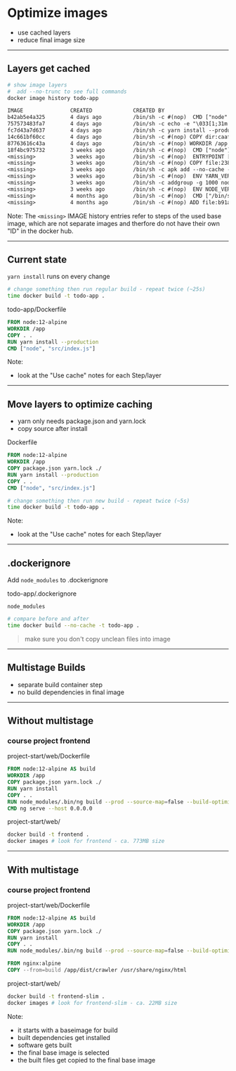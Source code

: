 # Optimize images

* use cached layers
* reduce final image size

----

## Layers get cached

```bash
# show image layers
#  add --no-trunc to see full commands
docker image history todo-app
```

```txt
IMAGE               CREATED             CREATED BY                                      SIZE        
b42ab5e4a325        4 days ago          /bin/sh -c #(nop)  CMD ["node" "src/index.js…   0B                  
757573483fa7        4 days ago          /bin/sh -c echo -e "\033[1;31m this will run…   0B                  
fc7d43a7d637        4 days ago          /bin/sh -c yarn install --production            85.2MB              
14c661bf60cc        4 days ago          /bin/sh -c #(nop) COPY dir:caaf25cfb2658deb7…   58MB                
87763616c43a        4 days ago          /bin/sh -c #(nop) WORKDIR /app                  0B                  
18f4bc975732        3 weeks ago         /bin/sh -c #(nop)  CMD ["node"]                 0B                  
<missing>           3 weeks ago         /bin/sh -c #(nop)  ENTRYPOINT ["docker-entry…   0B                  
<missing>           3 weeks ago         /bin/sh -c #(nop) COPY file:238737301d473041…   116B                
<missing>           3 weeks ago         /bin/sh -c apk add --no-cache --virtual .bui…   7.62MB              
<missing>           3 weeks ago         /bin/sh -c #(nop)  ENV YARN_VERSION=1.22.4      0B                  
<missing>           3 weeks ago         /bin/sh -c addgroup -g 1000 node     && addu…   76.1MB              
<missing>           3 weeks ago         /bin/sh -c #(nop)  ENV NODE_VERSION=12.18.3     0B                  
<missing>           4 months ago        /bin/sh -c #(nop)  CMD ["/bin/sh"]              0B                  
<missing>           4 months ago        /bin/sh -c #(nop) ADD file:b91adb67b670d3a6f…   5.61MB 
```

Note: 
The `<missing>` IMAGE history entries refer to steps of the used base image, which are not separate images and therfore do not have their own "ID" in the docker hub.

----

## Current state

`yarn install` runs on every change

```bash
# change something then run regular build - repeat twice (~25s)
time docker build -t todo-app . 
```

todo-app/Dockerfile
```Dockerfile
FROM node:12-alpine
WORKDIR /app
COPY . .
RUN yarn install --production
CMD ["node", "src/index.js"]
```

Note:
* look at the "Use cache" notes for each Step/layer

----

## Move layers to optimize caching

* yarn only needs package.json and yarn.lock
* copy source after install

Dockerfile
```Dockerfile
FROM node:12-alpine
WORKDIR /app
COPY package.json yarn.lock ./
RUN yarn install --production
COPY . .
CMD ["node", "src/index.js"]
```

```bash
# change something then run new build - repeat twice (~5s)
time docker build -t todo-app . 
```

Note:
* look at the "Use cache" notes for each Step/layer
----

## .dockerignore

Add `node_modules` to .dockerignore

todo-app/.dockerignore
```
node_modules
```

```bash
# compare before and after
time docker build --no-cache -t todo-app .
```

> make sure you don't copy unclean files into image

----

## Multistage Builds

* separate build container step
* no build dependencies in final image

----

## Without multistage
### course project frontend

project-start/web/Dockerfile
```Dockerfile
FROM node:12-alpine AS build
WORKDIR /app
COPY package.json yarn.lock ./
RUN yarn install
COPY . .
RUN node_modules/.bin/ng build --prod --source-map=false --build-optimizer=false
CMD ng serve --host 0.0.0.0
````

project-start/web/
```sh
docker build -t frontend .
docker images # look for frontend - ca. 773MB size
```

-----

## With multistage
### course project frontend

project-start/web/Dockerfile
```Dockerfile
FROM node:12-alpine AS build
WORKDIR /app
COPY package.json yarn.lock ./
RUN yarn install
COPY . .
RUN node_modules/.bin/ng build --prod --source-map=false --build-optimizer=false

FROM nginx:alpine
COPY --from=build /app/dist/crawler /usr/share/nginx/html
```

project-start/web/
```bash
docker build -t frontend-slim .
docker images # look for frontend-slim - ca. 22MB size
```

Note:
* it starts with a baseimage for build
* built dependencies get installed
* software gets built
* the final base image is selected
* the built files get copied to the final base image